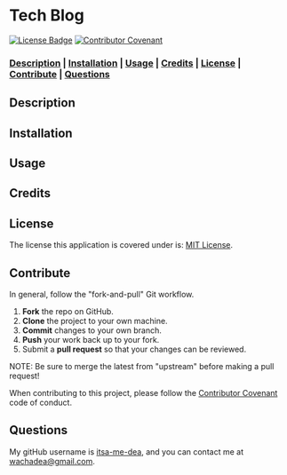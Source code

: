 # Tech Blog

[![License Badge](https://img.shields.io/badge/license-MIT%20License-green?style=for-the-badge&logo=appveyor)](https://mit-license.org/)
[![Contributor Covenant](https://img.shields.io/badge/Contributor%20Covenant-2.1-4baaaa.svg?style=for-the-badge&logo=appveyor)](https://www.contributor-covenant.org/version/2/1/code_of_conduct/)

### **[Description](#description) | [Installation](#installation) | [Usage](#usage) | [Credits](#credits) | [License](#license) | [Contribute](#contribute) | [Questions](#questions)**

## Description

<!-- My motivation was to build a text editor that runs in the browser and utilizes Progressive Web Applications (PWAs) for data persistence, offline functionality and app installation.

I learned a great deal on how work with PWAs, including jwebpack bundles, service workers and manifests. -->

## Installation

<!-- Deployed site (installation not needed): https://lit-ocean-67030-1a0913892dd0.herokuapp.com/

-OR-

Forking from Repo:
1. Fork or download repository
2. Open a terminal with the root directory
3. In the terminal, enter `npm i`
4. Enter `npm run build`
5. Enter `npm run start`
6. Open http://localhost:3000 in browser -->

## Usage

<!-- To review the webpage / application features, you can open up the DevTools (`Ctrl+Shift+I`) and navigate through the features. 

> **NOTE:** To consolidate, all images are displayed within the dropdown below.

<details>
  <summary>J.A.T.E. Working Images</summary>
    
  The image below displays the Client-Server folder structure:  

  <img src="./Assets/my-work-pics/mywork_clientServerStructure.png" alt="Client Server Structure" style="display: block; width: auto; height: auto; margin-right: auto; margin-left: auto; margin-bottom: 15px;">
    
  The gif below displays the build and start-up of the application:

  <img src="./Assets/my-work-pics/mywork_startUp.gif" alt="Client Server Structure" style="display: block; width: auto; height: auto; margin-right: auto; margin-left: auto; margin-bottom: 15px;"> 
        
  The image below displays the text editor still functioning in the browser without errors:

  <img src="./Assets/my-work-pics/mywork_noError.png" alt="POST Users" style="display: block; width: auto; height: auto; margin-right: auto; margin-left: auto; margin-bottom: 15px;"> 
    
  The gif below displays a working IndexedDB:

  <img src="./Assets/my-work-pics/mywork_indexedDB.gif" alt="Client Server Structure" style="display: block; width: auto; height: auto; margin-right: auto; margin-left: auto; margin-bottom: 15px;"> 
    
  The gif below displays the app installation from the webpage:

  <img src="./Assets/my-work-pics/mywork_install.gif" alt="Client Server Structure" style="display: block; width: auto; height: auto; margin-right: auto; margin-left: auto; margin-bottom: 15px;">
    
  The gif below displays the registered service worker and offline use:

  <img src="./Assets/my-work-pics/mywork_offline.gif" alt="Client Server Structure" style="display: block; width: auto; height: auto; margin-right: auto; margin-left: auto; margin-bottom: 15px;">
    
    
   
</details> -->

## Credits

<!-- - Collaborators: 
  - N/A.
- Third-party assets: 
  - https://www.npmjs.com/package/babel-loader
  - https://www.npmjs.com/package/css-loader
  - https://www.npmjs.com/package/html-webpack-plugin
  - https://www.npmjs.com/package/style-loader
  - https://webpack.js.org/
  - https://www.npmjs.com/package/webpack-cli
  - https://www.npmjs.com/package/webpack-dev-server
  - https://www.npmjs.com/package/webpack-pwa-manifest
  - https://www.npmjs.com/package/webpack-webpack-plugin
- Tutorials: 
  - UCSD-VIRT-FSF-PT-03-2023-U-LOLC
  - https://webpack.js.org/concepts/#loaders
  - https://webpack.js.org/concepts/manifest/
  - https://blog.jakoblind.no/css-modules-webpack/
  - https://developer.mozilla.org/en-US/docs/Web/API/Request/destination
  - https://developer.chrome.com/docs/workbox/modules/workbox-recipes/
  - https://jasonthai.me/blog/2019/08/06/enable-offline-support-to-websites-with-workbox/
  - https://stackoverflow.com/questions/66529102/uncaught-in-promise-typeerror-failed-to-execute-cache-on-addall-request -->

## License

 The license this application is covered under is: [MIT License](https://mit-license.org/).

## Contribute

In general, follow the "fork-and-pull" Git workflow.

  1. **Fork** the repo on GitHub.
  2. **Clone** the project to your own machine.
  3. **Commit** changes to your own branch.
  4. **Push** your work back up to your fork.
  5. Submit a **pull request** so that your changes can be reviewed.
    
  NOTE: Be sure to merge the latest from "upstream" before making a pull request!
  
  When contributing to this project, please follow the [Contributor Covenant](https://www.contributor-covenant.org/version/2/1/code_of_conduct/) code of conduct.

## Questions

My gitHub username is [itsa-me-dea](https://github.com/itsa-me-dea), and you can contact me at wachadea@gmail.com.
